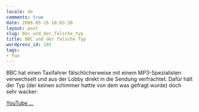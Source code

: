 ```yaml
---
locale: de
comments: true
date: 2006-05-16 18:03:20
layout: post
slug: bbc_und_der_falsche_typ
title: BBC und der falsche Typ
wordpress_id: 185
tags:
- Fun
---
```


BBC hat einen Taxifahrer fälschlicherweise mit einem MP3-Spezialisten
verwechselt und aus der Lobby direkt in die Sendung verfrachtet. Dafür hält der
Typ (der keinen schimmer hattte von dem was gefragt wurde) doch sehr wacker:

[YouTube ...](http://youtube.com/watch?v=zWAvHnfJsOQ)
